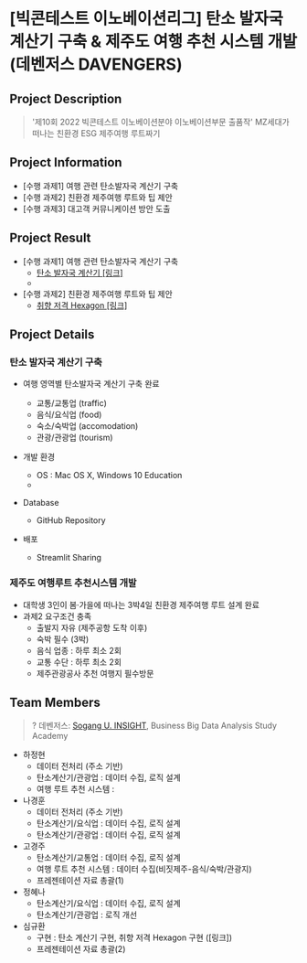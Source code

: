 ﻿# [빅콘테스트 이노베이션리그] 탄소 발자국 계산기 구축 & 제주도 여행 추천 시스템 개발 (데벤저스 DAVENGERS)

## Project Description
> '제10회 2022 빅콘테스트 이노베이션분야 이노베이션부문 출품작' MZ세대가 떠나는 친환경 ESG 제주여행 루트짜기


## Project Information
- [수행 과제1] 여행 관련 탄소발자국 계산기 구축
- [수행 과제2] 친환경 제주여행 루트와 팁 제안
- [수행 과제3] 대고객 커뮤니케이션 방안 도출

## Project Result
- [수행 과제1] 여행 관련 탄소발자국 계산기 구축
    - [탄소 발자국 계산기 [링크]](https://underthelights-davengers-codecalccalc-8i6c7h.streamlitapp.com/)
    - 
- [수행 과제2] 친환경 제주여행 루트와 팁 제안
    - [취향 저격 Hexagon [링크]](https://underthelights-recommend-tour-input-recommend-input-k4wcm6.streamlitapp.com/)

## Project Details
### 탄소 발자국 계산기 구축
- 여행 영역별 탄소발자국 계산기 구축 완료
    - 교통/교통업 (traffic)
    - 음식/요식업 (food)
    - 숙소/숙박업 (accomodation)
    - 관광/관광업 (tourism)

- 개발 환경 
    - OS : Mac OS X, Windows 10 Education
    - 
- Database
    - GitHub Repository
- 배포 
    - Streamlit Sharing


### 제주도 여행루트 추천시스템 개발
- 대학생 3인이 봄·가을에 떠나는 3박4일 친환경 제주여행 루트 설계 완료
- 과제2 요구조건 충족
    - 출발지 자유 (제주공항 도착 이후)
    - 숙박 필수 (3박)
    - 음식 업종 : 하루 최소 2회
    - 교통 수단 : 하루 최소 2회
    - 제주관광공사 추천 여행지 필수방문

    


## Team Members 
>? 데벤저스: [Sogang U. INSIGHT](https://insightsg.notion.site/INSIGHT-Sogang-Univ-f5e18d99663c4f47a767dbe29d5ec170), Business Big Data Analysis Study Academy

- 하정현
    - 데이터 전처리 (주소 기반)
    - 탄소계산기/관광업 : 데이터 수집, 로직 설계
    - 여행 루트 추천 시스템 : 
- 나경훈
    - 데이터 전처리 (주소 기반)
    - 탄소계산기/요식업 : 데이터 수집, 로직 설계    
    - 탄소계산기/관광업 : 데이터 수집, 로직 설계  
- 고경주
    - 탄소계산기/교통업 : 데이터 수집, 로직 설계
    - 여행 루트 추천 시스템 : 데이터 수집(비짓제주-음식/숙박/관광지)
    - 프레젠테이션 자료 총괄(1)
- 정혜나
    - 탄소계산기/요식업 : 데이터 수집, 로직 설계
    - 탄소계산기/관광업 : 로직 개선
- 심규환 
    - 구현 : 탄소 계산기 구현, 취향 저격 Hexagon 구현 ([링크])
    - 프레젠테이션 자료 총괄(2)